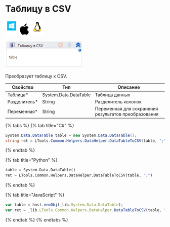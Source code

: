# Таблицу в CSV

![](<../../../.gitbook/assets/image (100) (1) (1) (1) (1) (2) (288).png>)

![](<../../../.gitbook/assets/image (435).png>)

Преобразует таблицу к CSV.

| Свойство      | Тип                   | Описание                                             |
| ------------- | --------------------- | ---------------------------------------------------- |
| Таблица\*     | System.Data.DataTable | Таблица данных                                       |
| Разделитель\* | String                | Разделитель колонок                                  |
| Переменная\*  | String                | Переменная для сохранения результатов преобразования |

{% tabs %}
{% tab title="C#" %}
```csharp
System.Data.DataTable table = new System.Data.DataTable();
string ret = LTools.Common.Helpers.DataHelper.DataTableToCSV(table, ";");
```
{% endtab %}

{% tab title="Python" %}
```python
table = System.Data.DataTable()
ret = LTools.Common.Helpers.DataHelper.DataTableToCSV(table, ";")
```
{% endtab %}

{% tab title="JavaScript" %}
```javascript
var table = host.newObj(_lib.System.Data.DataTable);
var ret = _lib.LTools.Common.Helpers.DataHelper.DataTableToCSV(table, ";");
```
{% endtab %}
{% endtabs %}
